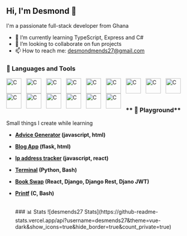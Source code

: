 ## Hi, I'm Desmond 👋

I'm  a passionate full-stack developer from Ghana

- 🌱 I’m currently learning TypeScript, Express and C#
- 👯 I’m looking to collaborate on fun projects
- 📫 How to reach me: desmondmends27@gmail.com

### 🧰 Languages and Tools
<img  align="left" alt="C" width="40px" style="padding-right:10px" src="https://cdn.jsdelivr.net/gh/devicons/devicon@latest/icons/c/c-original.svg" />
<img  align="left" alt="C" width="40px" style="padding-right:10px" src="https://cdn.jsdelivr.net/gh/devicons/devicon@latest/icons/vim/vim-original.svg" />
<img  align="left" alt="C" width="40px" style="padding-right:10px" src="https://cdn.jsdelivr.net/gh/devicons/devicon@latest/icons/vscode/vscode-original.svg" />
<img  align="left" alt="C" width="40px" style="padding-right:10px" src="https://cdn.jsdelivr.net/gh/devicons/devicon@latest/icons/html5/html5-original.svg"/>
<img  align="left" alt="C" width="40px" style="padding-right:10px" src="https://cdn.jsdelivr.net/gh/devicons/devicon@latest/icons/css3/css3-original.svg"/>
<img  align="left" alt="C" width="40px" style="padding-right:10px" src="https://cdn.jsdelivr.net/gh/devicons/devicon@latest/icons/javascript/javascript-original.svg" />
<img  align="left" alt="C" width="40px" style="padding-right:10px" src="https://cdn.jsdelivr.net/gh/devicons/devicon@latest/icons/react/react-original.svg" />
<img  align="left" alt="C" width="40px" style="padding-right:10px" src="https://cdn.jsdelivr.net/gh/devicons/devicon@latest/icons/bootstrap/bootstrap-original.svg" />
<img  align="left" alt="C" width="40px" style="padding-right:10px" src="https://cdn.jsdelivr.net/gh/devicons/devicon@latest/icons/tailwindcss/tailwindcss-original.svg" />
<img  align="left" alt="C" width="40px" style="padding-right:10px" src="https://cdn.jsdelivr.net/gh/devicons/devicon@latest/icons/python/python-original.svg" />
<img  align="left" alt="C" width="40px" style="padding-right:10px" src="https://cdn.jsdelivr.net/gh/devicons/devicon@latest/icons/django/django-plain.svg" />
<img  align="left" alt="C" width="40px" style="padding-right:10px" src="https://cdn.jsdelivr.net/gh/devicons/devicon@latest/icons/djangorest/djangorest-plain.svg" />
<img  align="left" alt="C" width="40px" style="padding-right:10px" src="https://cdn.jsdelivr.net/gh/devicons/devicon@latest/icons/flask/flask-original.svg" />
<img  align="left" alt="C" width="40px" style="padding-right:10px" src="https://cdn.jsdelivr.net/gh/devicons/devicon@latest/icons/mysql/mysql-original.svg"/>
<img  align="left" alt="C" width="40px" style="padding-right:10px" src="https://cdn.jsdelivr.net/gh/devicons/devicon@latest/icons/postgresql/postgresql-original.svg">

<br/><br/><br/>
### ** 🎨 Playground**
Small things I create while learning

- **[Advice Generator](https://desmends27.github.io/advice-generator-app/) (javascript,  html)**
- **[Blog App](https://github.com/Desmends27/blog_app_flask) (flask,  html)**
- **[Ip address tracker](ip-address-tracker-master-taupe.vercel.app) (javascript,  react)**
- **[Terminal](https://github.com/Desmends27/terminal-gpt) (Python, Bash)**
- **[Book Swap](https://github.com/Desmends27/book_swap) (React, Django, Django Rest, Djano JWT)**
- **[Printf](https://github.com/Desmends27/printf) (C, Bash)**

  <br/>
  ### 📊 Stats
  ![desmends27 Stats](https://github-readme-stats.vercel.app/api?username=desmends27&theme=vue-dark&show_icons=true&hide_border=true&count_private=true)
